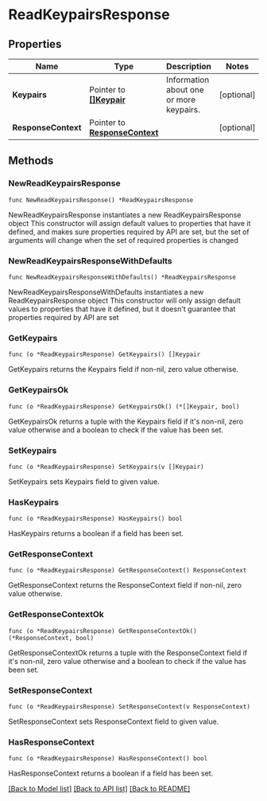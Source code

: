 # ReadKeypairsResponse

## Properties

Name | Type | Description | Notes
------------ | ------------- | ------------- | -------------
**Keypairs** | Pointer to [**[]Keypair**](Keypair.md) | Information about one or more keypairs. | [optional] 
**ResponseContext** | Pointer to [**ResponseContext**](ResponseContext.md) |  | [optional] 

## Methods

### NewReadKeypairsResponse

`func NewReadKeypairsResponse() *ReadKeypairsResponse`

NewReadKeypairsResponse instantiates a new ReadKeypairsResponse object
This constructor will assign default values to properties that have it defined,
and makes sure properties required by API are set, but the set of arguments
will change when the set of required properties is changed

### NewReadKeypairsResponseWithDefaults

`func NewReadKeypairsResponseWithDefaults() *ReadKeypairsResponse`

NewReadKeypairsResponseWithDefaults instantiates a new ReadKeypairsResponse object
This constructor will only assign default values to properties that have it defined,
but it doesn't guarantee that properties required by API are set

### GetKeypairs

`func (o *ReadKeypairsResponse) GetKeypairs() []Keypair`

GetKeypairs returns the Keypairs field if non-nil, zero value otherwise.

### GetKeypairsOk

`func (o *ReadKeypairsResponse) GetKeypairsOk() (*[]Keypair, bool)`

GetKeypairsOk returns a tuple with the Keypairs field if it's non-nil, zero value otherwise
and a boolean to check if the value has been set.

### SetKeypairs

`func (o *ReadKeypairsResponse) SetKeypairs(v []Keypair)`

SetKeypairs sets Keypairs field to given value.

### HasKeypairs

`func (o *ReadKeypairsResponse) HasKeypairs() bool`

HasKeypairs returns a boolean if a field has been set.

### GetResponseContext

`func (o *ReadKeypairsResponse) GetResponseContext() ResponseContext`

GetResponseContext returns the ResponseContext field if non-nil, zero value otherwise.

### GetResponseContextOk

`func (o *ReadKeypairsResponse) GetResponseContextOk() (*ResponseContext, bool)`

GetResponseContextOk returns a tuple with the ResponseContext field if it's non-nil, zero value otherwise
and a boolean to check if the value has been set.

### SetResponseContext

`func (o *ReadKeypairsResponse) SetResponseContext(v ResponseContext)`

SetResponseContext sets ResponseContext field to given value.

### HasResponseContext

`func (o *ReadKeypairsResponse) HasResponseContext() bool`

HasResponseContext returns a boolean if a field has been set.


[[Back to Model list]](../README.md#documentation-for-models) [[Back to API list]](../README.md#documentation-for-api-endpoints) [[Back to README]](../README.md)


